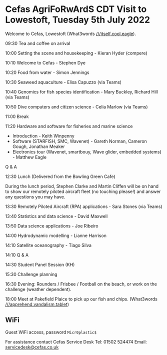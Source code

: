 # Cefas AgriFoRwArdS CDT Visit to Lowestoft, Tuesday 5th July 2022

Welcome to Cefas, Lowestoft (What3words [///itself.cool.eagle](https://w3w.co/apprehend.vandalism.tablet)).

09:30 Tea and coffee on arrival

10:00 Setting the scene and housekeeping - Kieran Hyder (compere)

10:10 Welcome to Cefas - Stephen Dye

10:20 Food from water - Simon Jennings

10:30 Seaweed aquaculture - Elisa Capuzzo (via Teams)

10:40 Genomics for fish species identification - Mary Buckley, Richard Hill (via Teams)

10:50 Dive computers and citizen science - Celia Marlow (via Teams)

11:00 Break

11:20 Hardware and software for fisheries and marine science

- Introduction - Keith Winpenny
- Software  (STARFISH, SMC, Wavenet) - Gareth Norman, Cameron Gough, Jonathan Meaker
- Electronics tour (Wavenet, smartbouy, Wave glider, embedded systems) - Matthew Eagle

Q & A

12:30 Lunch (Delivered from the Bowling Green Cafe)

During the lunch period, Stephen Clarke and Martin Cliffen will be on hand to show our remotely piloted aircraft fleet (no touching please!) and answer any questions you may have.

13:30 Remotely Piloted Aircraft (RPA) applications - Sara Stones (via Teams)

13:40 Statistics and data science - David Maxwell

13:50 Data science applications - Joe Ribeiro

14:00 Hydrodynamic modelling - Lianne Harrison

14:10 Satellite oceanography - Tiago Silva

14:10 Q & A

14:30 Student Panel Session (KH)

15:30 Challenge planning

16:30 Evening: Rounders / Frisbee / Football on the beach, or work on the challenge (weather dependent).

18:00 Meet at Pakefield Plaice to pick up our fish and chips. (What3words [///apprehend.vandalism.tablet](https://w3w.co/apprehend.vandalism.tablet))

## WiFi

Guest WiFi access, password `Micr0plastic$`

For assistance contact Cefas Service Desk Tel: 01502 524474 Email: servicedesk@cefas.co.uk
